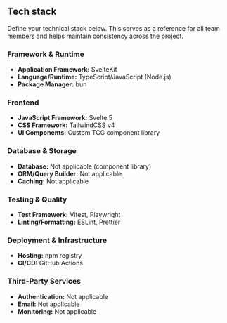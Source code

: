 ## Tech stack

Define your technical stack below. This serves as a reference for all team members and helps maintain consistency across the project.

### Framework & Runtime
- **Application Framework:** SvelteKit
- **Language/Runtime:** TypeScript/JavaScript (Node.js)
- **Package Manager:** bun

### Frontend
- **JavaScript Framework:** Svelte 5
- **CSS Framework:** TailwindCSS v4
- **UI Components:** Custom TCG component library

### Database & Storage
- **Database:** Not applicable (component library)
- **ORM/Query Builder:** Not applicable
- **Caching:** Not applicable

### Testing & Quality
- **Test Framework:** Vitest, Playwright
- **Linting/Formatting:** ESLint, Prettier

### Deployment & Infrastructure
- **Hosting:** npm registry
- **CI/CD:** GitHub Actions

### Third-Party Services
- **Authentication:** Not applicable
- **Email:** Not applicable
- **Monitoring:** Not applicable
